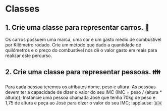 # Classes

## 1. Crie uma classe para representar carros.  :car: 

Os carros possuem uma marca, uma cor e um gasto médio de combustível por Kilômetro rodado.
Crie um método que dado a quantidade de quilómetros e o preço do combustível nos dê o valor
gasto em reais para realizar este percurso.

## 2. Crie uma classe para representar pessoas.  :family:

Para cada pessoa teremos os atributos nome, peso e altura.
As pessoas devem ter a capacidade de dizer o valor do seu IMC (IMC = peso / (altura * altura));
Instancie uma pessoa chamada José que tenha 70kg de peso e 1,75 de altura e peça ao José para dizer o valor
do seu IMC; :applause: :brazil:
